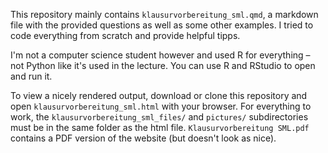 This repository mainly contains `klausurvorbereitung_sml.qmd`, a markdown file with the provided questions as well as some other examples. I tried to code everything from scratch and provide helpful tipps.

I'm not a computer science student however and used R for everything – not Python like it's used in the lecture. You can use R and RStudio to open and run it.

To view a nicely rendered output, download or clone this repository and open `klausurvorbereitung_sml.html` with your browser. For everything to work, the `klausurvorbereitung_sml_files/` and `pictures/` subdirectories must be in the same folder as the html file. `Klausurvorbereitung SML.pdf` contains a PDF version of the website (but doesn't look as nice).
